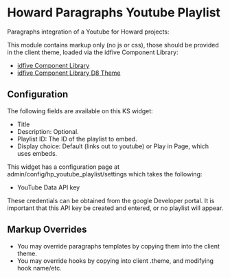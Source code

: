 # Howard Paragraphs Youtube Playlist

Paragraphs integration of a Youtube for Howard projects:

This module contains markup only (no js or css), those should be provided in the client theme, loaded via the idfive Component Library:

 - [idfive Component Library](https://bitbucket.org/idfivellc/idfive-component-library)
 - [idfive Component Library D8 Theme](https://bitbucket.org/idfivellc/idfive-component-library-d8-theme)

## Configuration
The following fields are available on this KS widget:

 - Title
 - Description: Optional.
 - Playlist ID: The ID of the playlist to embed.
 - Display choice: Default (links out to youtube) or Play in Page, which uses embeds.

This widget has a configuration page at admin/config/hp_youtube_playlist/settings which takes the following:

- YouTube Data API key

These credentials can be obtained from the google Developer portal. It is important that this API key be created and entered, or no playlist will appear.


## Markup Overrides

- You may override paragraphs templates by copying them into the client theme.
- You may override hooks by copying into client .theme, and modifying hook name/etc.
